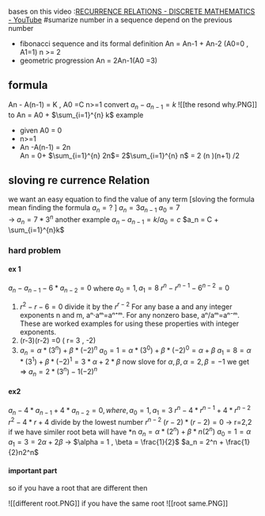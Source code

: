 bases on this video :[RECURRENCE RELATIONS - DISCRETE MATHEMATICS - YouTube](https://www.youtube.com/watch?v=eAaP4XaB8hM)
#sumarize 
 number in a sequence depend on the previous number
- fibonacci sequence and its formal definition An = An-1 + An-2 (A0=0 , A1=1) n >= 2 
- geometric progression An = 2An-1(A0 =3)

## formula
An - A(n-1) = K   , A0 =C  n>=1 
convert $a_n - a_{n-1} = k$ 
![[the resond why.PNG]]
to An = A0 + $\sum_{i=1}^{n} k$ 
example 
- given A0 = 0 
- n>=1 
- An -A(n-1) = 2n  
An = 0+ $\sum_{i=1}^{n} 2n$= 2$\sum_{i=1}^{n} n$ = 2 (n )(n+1) /2 



## sloving  re currence Relation 
we want an easy equation to find the value of any term 
[sloving the formula mean finding the formula $a_n =?$ ]
$a_n = 3a_{n-1}$
$a_0 = 7$  
-> $a_n = 7 *3^n$ 
another example 
$a_n - a_{n-1}= k /a_0 =c$ 
$a_n = C + \sum_{i=1}^{n}k$ 
### hard problem 
#### ex 1
$a_n - a_{n-1} - 6*a_{n-2} =0$ where $a_0 =1 , a_1=8$
$r^n - r^{n-1} - 6^{n-2}=0$
1. $r^2 - r^{} - 6^{}=0$ divide it by the $r^{r-2}$ 
For any base a and any integer exponents n and m, aⁿ⋅aᵐ=aⁿ⁺ᵐ. For any nonzero base, aⁿ/aᵐ=aⁿ⁻ᵐ. These are worked examples for using these properties with integer exponents.
2. (r-3)(r-2) =0  ( r= 3 , -2)
3. $a_n = \alpha*(3^n) + \beta* (-2)^n$
$a_0 = 1 = \alpha*(3^0) + \beta* (-2)^0 = \alpha + \beta$ 
$a_1 = 8 = \alpha*(3^1) + \beta* (-2)^1 = 3*\alpha + 2*\beta$ 
now slove for $\alpha , \beta , \alpha = 2 , \beta = -1$
we get => $a_n  = 2*(3^n) -1(-2)^n$ 
#### ex2 
$a_n - 4*a_{n-1} + 4*a_{n-2}=0, where, a_0=1, a_1 =3$
$r^n - 4*r^{n-1} + 4*r^{n-2}$
$r^2 - 4*r^{} + 4$ divide by the lowest number $r^{n-2}$
$(r-2)*(r-2)=0$ -> r=2,2
if we have similer root beta will have *n
$a_n = \alpha*(2^n) +\beta*n(2^n)$
$a_0 = 1  = \alpha$ 
$a_1 =3= 2\alpha + 2\beta$
-> $\alpha = 1 , \beta = \frac{1}{2}$ 
$a_n = 2^n + \frac{1}{2}n2^n$ 
#### important part 
so if you have a root that are different then 

![[different root.PNG]]
if you have the same root 
![[root same.PNG]]












	






